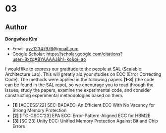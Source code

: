 # 03

## Author

**Dongwhee Kim** 

- Email: xyz12347976@gmail.com
- Google Scholar: https://scholar.google.com/citations?user=8xzqA8YAAAAJ&hl=ko&oi=ao

I would like to express our gratitude to the people at SAL (Scalable Architecture Lab).
This will greatly aid your studies on ECC (Error Correcting Code).
The methods were applied in the following papers **[1-3]** (the code can be found in the SAL repo), so we encourage you to read through the issues, study the papers, examine the experimental code, and consider constructing experimental methodologies based on them.

- **[1]** [ACCESS'22] SEC-BADAEC: An Efficient ECC With No Vacancy for Strong Memory Protection
- **[2]** [ITC-CSCC'23] EPA ECC: Error-Pattern-Aligned ECC for HBM2E
- **[3]** [SC'23] Unity ECC: Unified Memory Protection Against Bit and Chip Errors
